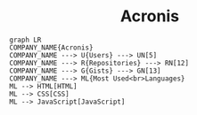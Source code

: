 <h1 align="center">Acronis</h1>

```mermaid
graph LR
COMPANY_NAME{Acronis}
COMPANY_NAME ---> U{Users} ---> UN[5]
COMPANY_NAME ---> R{Repositories} ---> RN[12]
COMPANY_NAME ---> G{Gists} ---> GN[13]
COMPANY_NAME ---> ML{Most Used<br>Languages}
ML --> HTML[HTML]
ML --> CSS[CSS]
ML --> JavaScript[JavaScript]
```
